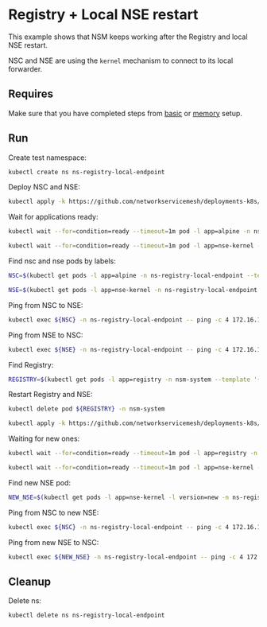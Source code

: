 # Registry + Local NSE restart

This example shows that NSM keeps working after the Registry and local NSE restart.

NSC and NSE are using the `kernel` mechanism to connect to its local forwarder.

## Requires

Make sure that you have completed steps from [basic](../../basic) or [memory](../../memory) setup.

## Run

Create test namespace:
```bash
kubectl create ns ns-registry-local-endpoint
```

Deploy NSC and NSE:
```bash
kubectl apply -k https://github.com/networkservicemesh/deployments-k8s/examples/heal/registry-local-endpoint/nse-first?ref=41b4bc0ef86c5638440230cb31a0060f1bfb83b0
```

Wait for applications ready:
```bash
kubectl wait --for=condition=ready --timeout=1m pod -l app=alpine -n ns-registry-local-endpoint
```
```bash
kubectl wait --for=condition=ready --timeout=1m pod -l app=nse-kernel -n ns-registry-local-endpoint
```

Find nsc and nse pods by labels:
```bash
NSC=$(kubectl get pods -l app=alpine -n ns-registry-local-endpoint --template '{{range .items}}{{.metadata.name}}{{"\n"}}{{end}}')
```
```bash
NSE=$(kubectl get pods -l app=nse-kernel -n ns-registry-local-endpoint --template '{{range .items}}{{.metadata.name}}{{"\n"}}{{end}}')
```

Ping from NSC to NSE:
```bash
kubectl exec ${NSC} -n ns-registry-local-endpoint -- ping -c 4 172.16.1.100
```

Ping from NSE to NSC:
```bash
kubectl exec ${NSE} -n ns-registry-local-endpoint -- ping -c 4 172.16.1.101
```

Find Registry:
```bash
REGISTRY=$(kubectl get pods -l app=registry -n nsm-system --template '{{range .items}}{{.metadata.name}}{{"\n"}}{{end}}')
```

Restart Registry and NSE:
```bash
kubectl delete pod ${REGISTRY} -n nsm-system
```
```bash
kubectl apply -k https://github.com/networkservicemesh/deployments-k8s/examples/heal/registry-local-endpoint/nse-second?ref=41b4bc0ef86c5638440230cb31a0060f1bfb83b0
```

Waiting for new ones:
```bash
kubectl wait --for=condition=ready --timeout=1m pod -l app=registry -n nsm-system
```
```bash
kubectl wait --for=condition=ready --timeout=1m pod -l app=nse-kernel -l version=new -n ns-registry-local-endpoint
```

Find new NSE pod:
```bash
NEW_NSE=$(kubectl get pods -l app=nse-kernel -l version=new -n ns-registry-local-endpoint --template '{{range .items}}{{.metadata.name}}{{"\n"}}{{end}}')
```

Ping from NSC to new NSE:
```bash
kubectl exec ${NSC} -n ns-registry-local-endpoint -- ping -c 4 172.16.1.102
```

Ping from new NSE to NSC:
```bash
kubectl exec ${NEW_NSE} -n ns-registry-local-endpoint -- ping -c 4 172.16.1.103
```

## Cleanup

Delete ns:
```bash
kubectl delete ns ns-registry-local-endpoint
```
